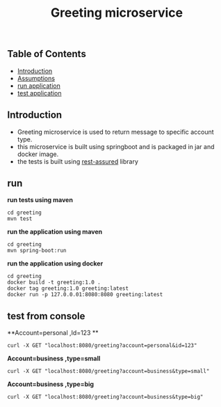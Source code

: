 <h1 align="center"> Greeting microservice </h1> <br>

## Table of Contents

- [Introduction](#introduction)
- [Assumptions](#assumptions)
- [run application](#run)
- [test application](#test)



## Introduction

  - Greeting microservice is used to return message to specific account type.
  - this microservice is built using springboot and is packaged in jar and docker image.
  - the tests is built using <a href="http://rest-assured.io/">rest-assured</a> library   

## run
**run tests using maven**
```console
cd greeting
mvn test
```

**run the application using maven**
```console
cd greeting
mvn spring-boot:run
```
**run the application using docker**
```console
cd greeting
docker build -t greeting:1.0 .
docker tag greeting:1.0 greeting:latest
docker run -p 127.0.0.01:8080:8080 greeting:latest
```
## test from console
**Account=personal ,Id=123 **

```console
curl -X GET "localhost:8080/greeting?account=personal&id=123"
```
**Account=business ,type=small**

```console
curl -X GET "localhost:8080/greeting?account=business&type=small"
```
**Account=business ,type=big**

```console
curl -X GET "localhost:8080/greeting?account=business&type=big"
```